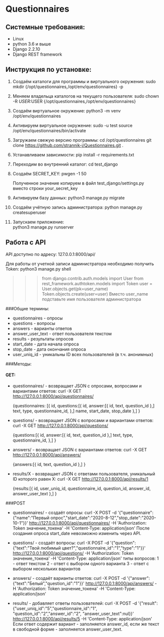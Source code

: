# Questionnaires

## Системные требования:
- Linux
- python 3.6 и выше
- Django 2.2.10
- Django REST framework

## Инструкция по установке:
1. Создаём каталоги для программы и виртуального окружения:
    sudo mkdir {/opt/questionnaires,/opt/env/questionnaires} -p

2. Меняем владельца каталогов на текущего пользователя:
    sudo chown -R $USER:$USER {/opt/questionnaires,/opt/env/questionnaires}

3. Создаём виртуальное окружение:
   python3 -m venv /opt/env/questionnaires

4. Активируем виртуальное окружение:
    sudo -u test source /opt/env/questionnaires/bin/activate
    
5. Загружаем свежую версию программы:
    cd /opt/questionnaires
    git clone https://github.com/strannik-j/Questionnaires.git .
    
6. Устанавливаем зависимости:
    pip install -r requirements.txt
    
7. Переходим во внутренний каталог:
    cd test_django
    
8. Создаём SECRET_KEY:
    pwgen -1 50
    
    Полученное значение копируем в файл test_django/settings.py
    вместо строки your_secret_key
   
9. Активируем базу данных:
    python3 manage.py migrate 

10. Создаём учётную запись администратора:
     python manage.py createsuperuser

11. Запускаем приложение:    
     python3 manage.py runserver
    
    
## Работа с API
API доступно по адресу: 127.0.0.1:8000/api/

Для работы от учетной записи администратора необходимо получить Token:
  python3 manage.py shell
  >>> from django.contrib.auth.models import User
  >>> from rest_framework.authtoken.models import Token
  >>> user = User.objects.get(pk=user_name)
  >>> Token.objects.create(user=user)
Вместо user_name подставьте имя пользователя администратора

###Общие термины:
 - questionnaires - опросы
 - questions - вопросы
 - answers - варианты ответов
 - answer_user_text - ответ пользователя текстом
 - results - результаты опросов
 - start_date - дата начала опроса
 - stop_date - дата окончания опроса
 - user_uniq_id - уникальны ID всех пользователей (в т.ч. анонимных)
 
###Методы:
#### GET:
- questionnaires/ - возвращает JSON с опросами, вопросами и вариантами ответов:
  curl -X GET http://127.0.0.1:8000/api/questionnaires/
  
  {questionnaires: [{
        id,
        questions:[{
            id,
            answer:[{
                id,
                text,
                question_id
                },]
            text,
            type,
            questionnaire_id,
           },]
        name,
        start_date,
        stop_date
        },]
   }

- questions/ - возвращает JSON с вопросами и вариантами ответов:
  curl -X GET http://127.0.0.1:8000/api/questions/
  
     {questions:[{
        id,
        answer:[{
          id,
          text,
          question_id
          },]
        text,
        type,
        questionnaire_id,
       },]
     } 
  
- answers/ - возвращает JSON с вариантами ответов:
  curl -X GET http://127.0.0.1:8000/api/answers/

     {answers:[{
        id,
        text,
        question_id
        },]
      }
      
- results/X - возвращает JSON с ответами пользователя, уникальный ID которого равен Х:
    curl -X GET http://127.0.0.1:8000/api/results/1
    
    {results:[{
        id,
        user_uniq_id,
        questionnaire_id,
        question_id,
        answer_id,
        answer_user_text
        },]
     }
 
 ###POST
- questionnaires/ - создаёт опросы:
  curl -X POST -d '{"questionnaire":{"name":"Первый опрос","start_date":"2020-8-12","stop_date":"2020-10-1"}}' http://127.0.0.1:8000/api/questionnaires/ -H 'Authorization: Token значение_токена' -H 'Content-Type: application/json'
  После создания опроса start_date невозможно изменить через API.

- questions/ - создаёт вопросы:
  curl -X POST -d '{"question":{"text":"Твой любимый цвет?","questionnaire_id":"1","type":"1"}}' http://127.0.0.1:8000/api/questions/ -H 'Authorization: Token значение_токена' -H 'Content-Type: application/json'
  типы вопросов:
  1 - ответ текстом
  2 - ответ с выбором одного варианта
  3 - ответ с выбором нескольких вариантов

- answers/ - создаёт варианты ответов:
  curl -X POST -d '{"answer":{"text":"Белый","question_id":"1"}}' http://127.0.0.1:8000/api/answers/ -H 'Authorization: Token значение_токена' -H 'Content-Type: application/json'

- results/ - добавляет ответы пользователей:
  curl -X POST -d '{"result":{"user_uniq_id":"5","questionnaire_id":"1", "question_id":"2","answer_id":"2", "answer_user_text":nul}}' http://127.0.0.1:8000/api/results/5 -H 'Content-Type: application/json'
  Если ответ содержит вариант - заполняется answer_id, если же текст в свободной форме - заполняется answer_user_text.

